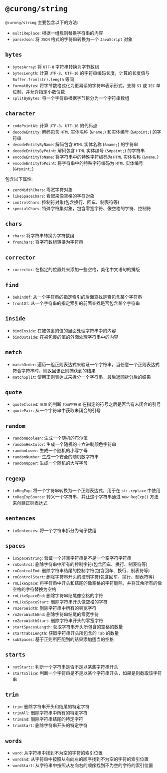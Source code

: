 # `@curong/string`


`@curong/string` 主要包含以下的方法:

- `multiReplace`: 根据一组规则替换字符串的内容
- `parseJson`: 将 `JSON` 格式的字符串转换为一个 `JavaScript` 对象

## `bytes`

- `bytesArray`: 将 `UTF-8` 字符串转换为字节数组
- `bytesLength`: 计算 `UTF-8`、`UTF-16` 的字符串编码长度，计算的长度值与 `Buffer.from(str).length` 等同
- `formatBytes`: 将字节数格式化为更易读的字符串表示形式，支持 `SI` 或 `IEC` 单位制，并允许指定小数位数
- `splitByBytes`: 将一个字符串根据字节拆分为一个字符串数组

## `character`

- `codePointAt`: 计算 `UTF-8`、`UTF-16` 的代码点
- `decodeEntity`: 解码包含 `HTML` 实体名称 (`&name;`) 和实体编号 (`&#point;`) 的字符串
- `decodeEntityByName`: 解码包含 `HTML` 实体名称 (`&name;`) 的字符串
- `decodeEntityByPoint`: 解码包含 `HTML` 实体编号 (`&#point;`) 的字符串
- `encodeEntityToName`: 将字符串中的特殊字符编码为 `HTML` 实体名称 (`&name;`)
- `encodeEntityToPoint`: 将字符串中的特殊字符编码为 `HTML` 实体编号 (`&#point;`)

包含以下属性:

- `zeroWidthChars`: 零宽字符对象
- `likeSpaceChars`: 看起来像空格的字符对象
- `controlChars`: 控制符对象(包含换行、回车、制表符等)
- `specialChars`: 特殊字符集对象，包含零宽字符、像空格的字符、控制符

## `chars`

- `chars`: 将字符串转换为字符数组
- `fromChars`: 将字符数组转换为字符串

## `corrector`

- `corrector`: 在指定的位置处来添加一些空格，美化中文语句的排版

## `find`

- `behindOf`: 从一个字符串的指定索引的后面查找是否包含某个字符串
- `frontOf`: 从一个字符串的指定索引的前面查找是否包含某个字符串

## `inside`

- `bindInside`: 在被包裹的值的里面处理字符串中的内容
- `bindOutside`: 在被包裹的值的外面处理字符串中的内容

## `match`

- `matchOrder`: 遍历一组正则表达式来验证一个字符串，当任意一个正则表达式符合字符串时，则返回该正则捕获到的结果
- `matchSplit`: 使用正则表达式来拆分一个字符串，最后返回拆分后的结果

## `quote`

- `quoteClosed`: `简单` 的判断 `代码字符串` 在指定的符号之后是否含有未闭合的引号
- `quotePair`: 从一个字符串中获取未闭合的引号

## `random`

- `randomBoolean`: 生成一个随机的布尔值
- `randomHexColor`: 生成一个随机的十六进制颜色字符串
- `randomLower`: 生成一个随机的小写字母
- `randomNumber`: 生成一个安全的随机数字符串
- `randomUpper`: 生成一个随机的大写字母

## `regexp`

- `toRegExp`: 将一个字符串转换为一个正则表达式，用于在 `str.replace` 中使用
- `toRegExpSource`: 转义一个字符串，并让这个字符串通过 `new RegExp()` 方法来创建正则表达式

## `sentences`

- `toSentences`: 将一个字符串拆分为句子数组

## `spaces`

- `isSpaceString`: 验证一个非空字符串是不是一个空字符字符串
- `rmControl`: 删除字符串中所有的控制字符(包含回车、换行、制表符等)
- `rmControlEnd`: 删除字符串结尾的控制字符(包含回车、换行、制表符等)
- `rmControlStart`: 删除字符串开头的控制字符(包含回车、换行、制表符等)
- `rmLikeSpace`: 将字符串中开头和结尾的像空格的字符删除，并将其余所有的像空格的字符替换为空格
- `rmLikeSpaceEnd`: 删除字符串结尾像空格的字符
- `rmLikeSpaceStart`: 删除字符串开头像空格的字符
- `rmZeroWidth`: 删除字符串中所有的零宽字符
- `rmZeroWidthEnd`: 删除字符串结尾的零宽字符
- `rmZeroWidthStart`: 删除字符串开头的零宽字符
- `startSpacesLength`: 获取字符串开头所包含的空格的数量
- `startTabsLength`: 获取字符串开头所包含的 `Tab` 的数量
- `subSpaces`: 基于正则所匹配到的结果添加适当的空格

## `starts`

- `notStarts`: 判断一个字符串是否不是以某些字符串开头
- `startsSlice`: 判断一个字符串是不是以某个字符串开头，如果是则截取该字符串

## `trim`

- `trim`: 删除字符串开头和结尾的特定字符
- `trimAll`: 删除字符串中所有的特定字符
- `trimEnd`: 删除字符串结尾的特定字符
- `trimStart`: 删除字符串开头的特定字符

## `words`

- `word`: 从字符串中找到不为空的字符的索引位置
- `wordEnd`: 从字符串中按照从右向左的顺序找到不为空的字符的索引位置
- `wordStart`: 从字符串中按照从左向右的顺序找到不为空的字符的索引位置

